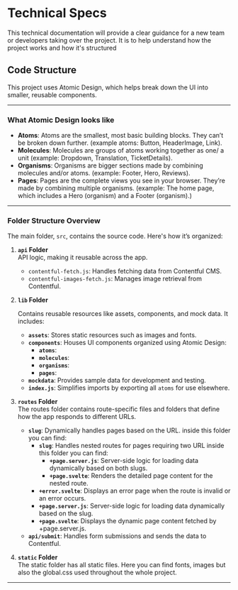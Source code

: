 # Technical Specs

This technical documentation will provide a clear guidance for a new team or developers taking over the project. It is to help understand how the project works and how it's structured

## Code Structure

This project uses Atomic Design, which helps break down the UI into smaller, reusable components.

---

### **What Atomic Design looks like**  
   - **Atoms**: Atoms are the smallest, most basic building blocks. They can’t be broken down further. (example atoms: Button, HeaderImage, Link).
   - **Molecules**: Molecules are groups of atoms working together as one/ a unit (example: Dropdown, Translation, TicketDetails).
   - **Organisms**: Organisms are bigger sections made by combining molecules and/or atoms. (example: Footer, Hero, Reviews).
   - **Pages**: Pages are the complete views you see in your browser. They’re made by combining multiple organisms. (example: The home page, which includes a Hero (organism) and a Footer (organism).)

---

### **Folder Structure Overview**
The main folder, `src`, contains the source code. Here's how it’s organized:

1. **`api` Folder**  
    API logic, making it reusable across the app. 
   - `contentful-fetch.js`: Handles fetching data from Contentful CMS.
   - `contentful-images-fetch.js`: Manages image retrieval from Contentful.

2. **`lib` Folder**  

   Contains reusable resources like assets, components, and mock data. It includes:

   - **`assets`**: Stores static resources such as images and fonts.
   - **`components`**: Houses UI components organized using Atomic Design:
     - **`atoms`**: 
     - **`molecules`**: 
     - **`organisms`**: 
     - **`pages`**: 
   - **`mockdata`**: Provides sample data for development and testing.
   - **`index.js`**: Simplifies imports by exporting all `atoms` for use elsewhere.

3. **`routes` Folder**  
    The routes folder contains route-specific files and folders that define how the app responds to different URLs.

    - **`slug`**: Dynamically handles pages based on the URL. inside this folder you can find: 
        - **`slug`**: Handles nested routes for pages requiring two URL inside this folder you can find: 
            - **`+page.server.js`**: Server-side logic for loading data dynamically based on both slugs.
            - **`+page.svelte`**: Renders the detailed page content for the nested route.
        - **`+error.svelte`**: Displays an error page when the route is invalid or an error occurs.
        - **`+page.server.js`**: Server-side logic for loading data dynamically based on the slug.
        - **`+page.svelte`**:  Displays the dynamic page content fetched by +page.server.js.
    - **`api/submit`**: Handles form submissions and sends the data to Contentful.

4. **`static` Folder**  
The static folder has all static files. Here you can find fonts, images but also the global.css used throughout the whole project.
---
